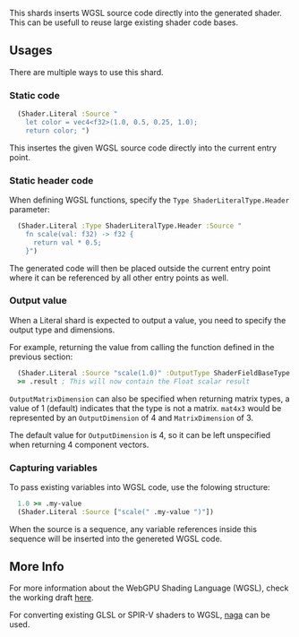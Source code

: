 This shards inserts WGSL source code directly into the generated shader. This can be usefull to reuse large existing shader code bases.

## Usages

There are multiple ways to use this shard.

### Static code

```clojure
  (Shader.Literal :Source "
    let color = vec4<f32>(1.0, 0.5, 0.25, 1.0);
    return color; ")
```

This insertes the given WGSL source code directly into the current entry point.

### Static header code

When defining WGSL functions, specify the `Type ShaderLiteralType.Header` parameter:

```clojure
  (Shader.Literal :Type ShaderLiteralType.Header :Source "
    fn scale(val: f32) -> f32 {
      return val * 0.5;
    }")
```

The generated code will then be placed outside the current entry point where it can be referenced by all other entry points as well.

### Output value

When a Literal shard is expected to output a value, you need to specify the output type and dimensions.

For example, returning the value from calling the function defined in the previous section:

```clojure
  (Shader.Literal :Source "scale(1.0)" :OutputType ShaderFieldBaseType.Float32 :OutputDimension 1)
  >= .result ; This will now contain the Float scalar result
```

`OutputMatrixDimension` can also be specified when returning matrix types, a value of 1 (default) indicates that the type is not a matrix. `mat4x3` would be represented by an `OutputDimension` of 4 and `MatrixDimension` of 3.

The default value for `OutputDimension` is 4, so it can be left unspecified when returning 4 component vectors.

### Capturing variables

To pass existing variables into WGSL code, use the folowing structure:

```clojure
  1.0 >= .my-value
  (Shader.Literal :Source ["scale(" .my-value ")"])
```

When the source is a sequence, any variable references inside this sequence will be inserted into the genereted WGSL code.

## More Info

For more information about the WebGPU Shading Language (WGSL), check the working draft [here](https://www.w3.org/TR/WGSL/).

For converting existing GLSL or SPIR-V shaders to WGSL, [naga](https://github.com/gfx-rs/naga) can be used.
